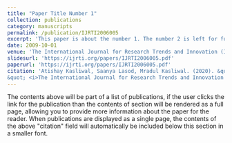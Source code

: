 ```yaml
---
title: "Paper Title Number 1"
collection: publications
category: manuscripts
permalink: /publication/IJRTI2006005
excerpt: 'This paper is about the number 1. The number 2 is left for future work.'
date: 2009-10-01
venue: 'The International Journal for Research Trends and Innovation (IJRTI)'
slidesurl: 'https://ijrti.org/papers/IJRTI2006005.pdf'
paperurl: 'https://ijrti.org/papers/IJRTI2006005.pdf'
citation: 'Atishay Kasliwal, Saanya Lasod, Mradul Kasliwal. (2020). &quot;Survey Paper on “Is India ready to reopen?”
&quot; <i>The International Journal for Research Trends and Innovation (IJRTI)</i>. 1(1).'
---
```


The contents above will be part of a list of publications, if the user clicks the link for the publication than the contents of section will be rendered as a full page, allowing you to provide more information about the paper for the reader. When publications are displayed as a single page, the contents of the above "citation" field will automatically be included below this section in a smaller font.
